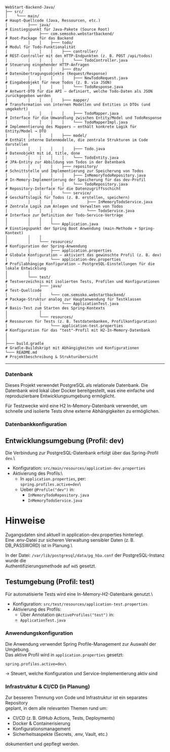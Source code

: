 ```
WebStart-Backend-Java/
├── src/
│    └─── main/                                                       # Haupt-Quellcode (Java, Ressourcen, etc.)
│         ├─── java/                                                  # Einstiegspunkt für Java-Pakete (Source Root)
│         │    ├─── com.semsoko.webstartbackend/                      # Root-Package für das Backend
│         │    │    ├─── todo/                                        # Modul für Todo-Funktionalität
│         │    │    │    ├─── controller/                             # REST-Controller mit den HTTP-Endpunkten (z. B. POST /api/todos)
│         │    │    │    │    └─── TodoController.java                # Steuerung eingehender HTTP-Anfragen
│         │    │    │    ├─── dto/                                    # Datenübertragungsobjekte (Request/Response)
│         │    │    │    │    ├─── NewTodoRequest.java                # Eingabeobjekt für neue Todos (z. B. via JSON)
│         │    │    │    │    └─── TodoResponse.java                  # Antwort-DTO für die API – definiert, welche Todo-Daten als JSON zurückgegeben werden
│         │    │    │    ├─── mapper/                                 # Transformation von internen Modellen und Entities in DTOs (und umgekehrt)
│         │    │    │    │    ├─── TodoMapper.java                    # Interface für die Umwandlung zwischen Entity/Model und TodoResponse
│         │    │    │    │    └─── TodoMapperImpl.java                # Implementierung des Mappers – enthält konkrete Logik für Entity/Model → DTO
│         │    │    │    ├─── model/                                  # Enthält interne Datenmodelle, die zentrale Strukturen im Code darstellen
│         │    │    │    │    ├─── Todo.java                          # Datenobjekt mit id, title, done
│         │    │    │    │    └─── TodoEntity.java                    # JPA-Entity zur Abbildung von Todos in der Datenbank
│         │    │    │    ├─── repository/                             # Schnittstelle und Implementierung zur Speicherung von Todos
│         │    │    │    │    ├─── InMemoryTodoRepository.java        # In-Memory-Implementierung der Speicherung für das dev-Profil
│         │    │    │    │    └─── TodoRepository.java                # Repository-Interface für die Datenzugriffsschicht
│         │    │    │    └─── service/                                # Geschäftslogik für Todos (z. B. erstellen, speichern)
│         │    │    │               ├─── InMemoryTodoService.java     # Zentrale Logik zum Anlegen und Verwalten von Todos
│         │    │    │               └─── TodoService.java             # Interface zur Definition der Todo-Service-Verträge
│         │    │    │
│         │    │    └─── Application.java                             # Einstiegspunkt der Spring Boot Anwendung (main-Methode + Spring-Kontext)
│         │    │
│         │    └─── resources/                                        # Konfiguration der Spring-Anwendung
│         │         ├─── application.properties                       # Globale Konfiguration – aktiviert das gewünschte Profil (z. B. dev)
│         │         └─── application-dev.properties                   # Profilabhängige Konfiguration – PostgreSQL-Einstellungen für die lokale Entwicklung
│         │
│         └─── test/                                                  # Testverzeichnis mit isolierten Tests, Profilen und Konfigurationen
│              ├─── java/                                             # Test-Quellcode
│              │    └─── com.semsoko.webstartbackend/                 # Package-Struktur analog zur Hauptanwendung für Testklassen
│              │         └─── ApplicationTest.java                    # Basis-Test zum Starten des Spring-Kontexts
│              │
│              └─── resources/                                        # Ressourcen für Tests (z. B. Testdatenbanken, Profilkonfiguration)
│                   └─── application-test.properties                  # Konfiguration für das "test"-Profil mit H2-In-Memory-Datenbank
│
│
├─── build.gradle                                                     # Gradle-Buildskript mit Abhängigkeiten und Konfigurationen
└─── README.md                                                        # Projektbeschreibung & Strukturübersicht
```

---

### Datenbank

Dieses Projekt verwendet PostgreSQL als relationale Datenbank. Die Datenbank
wird lokal über Docker bereitgestellt, was eine einfache und reproduzierbare
Entwicklungsumgebung ermöglicht.

Für Testzwecke wird eine H2 In-Memory-Datenbank verwendet, um schnelle und
isolierte Tests ohne externe Abhängigkeiten zu ermöglichen.

### Datenbankkonfiguration

## Entwicklungsumgebung (Profil: dev)

Die Verbindung zur PostgreSQL-Datenbank erfolgt über das Spring-Profil `dev`.\
- Konfiguration: `src/main/resources/application-dev.properties`
- Aktivierung des Profils:\
  - In `application.properties`, per:\
    `spring.profiles.active=dev`\
  - Ueber `@Profile("dev")` in:
    - `InMemoryTodoRepository.java`
	- `InMemoryTodoService.java`

# Hinweise

Zugangsdaten sind aktuell in application-dev.properties hinterlegt.\
Eine .env-Datei zur sicheren Verwaltung sensibler Daten (z. B. DB_PASSWORD) ist in Planung.\

In der Datei: `/var/lib/postgresql/data/pg_hba.conf` der PostgreSQL-Instanz wurde die\
Authentifizierungsmethode auf `md5` gesetzt.

## Testumgebung (Profil: test)

Für automatisierte Tests wird eine In-Memory-H2-Datenbank genutzt.\
- Konfiguration: `src/test/resources/application-test.properties`
- Aktivierung des Profils:
  - Über Annotation `@ActiveProfiles("test")` in:
  - `ApplicationTest.java`

### Anwendungskonfiguration

Die Anwendung verwendet Spring Profile-Management zur Auswahl der Umgebung.\
Das aktive Profil wird in `application.properties` gesetzt:

```properties\
spring.profiles.active=dev\
```

-> Steuert, welche Konfiguration und Service-Implementierung aktiv sind

### Infrastruktur & CI/CD (in Planung)

Zur besseren Trennung von Code und Infrastruktur ist ein separates Repository\
geplant, in dem alle relevanten Themen rund um:

- CI/CD (z. B. GitHub Actions, Tests, Deployments)
- Docker & Containerisierung
- Konfigurationsmanagement
- Sicherheitsaspekte (Secrets, .env, Vault, etc.)

dokumentiert und gepflegt werden.